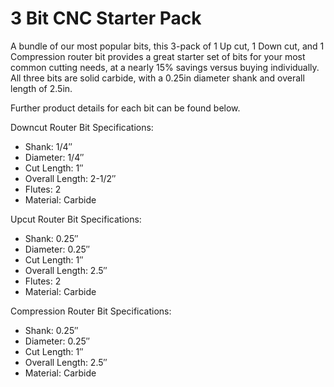 # 3 Bit CNC Starter Pack

A bundle of our most popular bits, this 3-pack of 1 Up cut, 1 Down cut, and 1 Compression router bit provides a great starter set of bits for your most common cutting needs, at a nearly 15% savings versus buying individually.  All three bits are solid carbide, with a 0.25in diameter shank and overall length of 2.5in.

Further product details for each bit can be found below.

Downcut Router Bit Specifications:

* Shank: 1/4″
* Diameter: 1/4″
* Cut Length: 1″
* Overall Length: 2-1/2″
* Flutes: 2
* Material: Carbide

Upcut Router Bit Specifications:

* Shank: 0.25″
* Diameter: 0.25″
* Cut Length: 1″
* Overall Length: 2.5″
* Flutes: 2
* Material: Carbide

Compression Router Bit Specifications:

* Shank: 0.25″
* Diameter: 0.25″
* Cut Length: 1″
* Overall Length: 2.5″
* Material: Carbide
